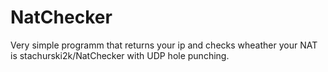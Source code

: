 # NatChecker
Very simple programm that returns your ip and checks wheather your NAT is stachurski2k/NatChecker with UDP hole punching.
